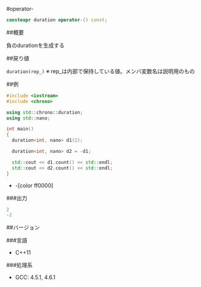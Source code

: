 #operator-
```cpp
constexpr duration operator-() const;
```

##概要

負のdurationを生成する

##戻り値

`duration(rep_)`
※ rep_は内部で保持している値。メンバ変数名は説明用のもの


##例

```cpp
#include <iostream>
#include <chrono>

using std::chrono::duration;
using std::nano;

int main()
{
  duration<int, nano> d1(2);

  duration<int, nano> d2 = -d1;

  std::cout << d1.count() << std::endl;
  std::cout << d2.count() << std::endl;
}
```
* -[color ff0000]

###出力

```cpp
2
-2
```

##バージョン


###言語


- C++11



###処理系


- GCC: 4.5.1, 4.6.1

